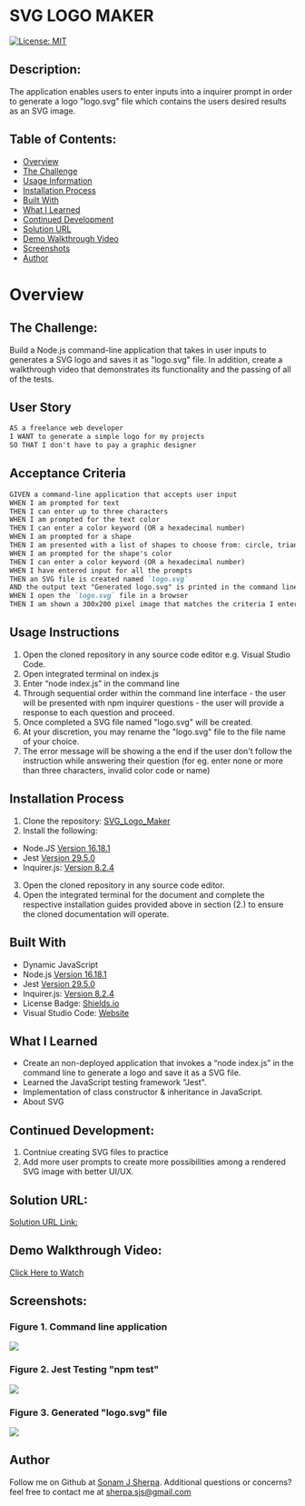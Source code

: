 # SVG LOGO MAKER

[![License: MIT](https://img.shields.io/badge/License-MIT-yellow.svg)](https://opensource.org/licenses/MIT)
  
## Description:
The application enables users to enter inputs into a inquirer prompt in order to generate a logo "logo.svg" file which contains the users desired results as an SVG image.

## Table of Contents:
- [Overview](#overview)
- [The Challenge](#the-challenge)
- [Usage Information](#usage-instructions)
- [Installation Process](#installation-process)
- [Built With](#built-with)
- [What I Learned](#what-i-learned)
- [Continued Development](#continued-development)
- [Solution URL](#solution-url)
- [Demo Walkthrough Video](#demo-walkthrough-video)
- [Screenshots](#screenshots)
- [Author](#author)

# Overview

## The Challenge:
Build a Node.js command-line application that takes in user inputs to generates a SVG logo and saves it as "logo.svg" file. In addition, create a walkthrough video that demonstrates its functionality and the passing of all of the tests.


## User Story
```md
AS a freelance web developer
I WANT to generate a simple logo for my projects
SO THAT I don't have to pay a graphic designer
```

## Acceptance Criteria
```md
GIVEN a command-line application that accepts user input
WHEN I am prompted for text
THEN I can enter up to three characters
WHEN I am prompted for the text color
THEN I can enter a color keyword (OR a hexadecimal number)
WHEN I am prompted for a shape
THEN I am presented with a list of shapes to choose from: circle, triangle, and square
WHEN I am prompted for the shape's color
THEN I can enter a color keyword (OR a hexadecimal number)
WHEN I have entered input for all the prompts
THEN an SVG file is created named `logo.svg`
AND the output text "Generated logo.svg" is printed in the command line
WHEN I open the `logo.svg` file in a browser
THEN I am shown a 300x200 pixel image that matches the criteria I entered
```

## Usage Instructions
1. Open the cloned repository in any source code editor e.g. Visual Studio Code.
2. Open integrated terminal on index.js
3. Enter “node index.js” in the command line
4. Through sequential order within the command line interface - the user will be presented with npm inquirer questions - the user will provide a response to each question and proceed.
5. Once completed a SVG file named "logo.svg" will be created.
6. At your discretion, you may rename the "logo.svg" file to the file name of your choice.
7. The error message will be showing a the end if the user don't follow the instruction while answering their question
   (for eg. enter none or more than three characters, invalid color code or name)

## Installation Process
1. Clone the repository: [SVG_Logo_Maker](https://github.com/sonam-git/SVG_Logo_Maker)
2. Install the following: 
- Node.JS [Version 16.18.1](https://nodejs.org/en/blog/release/v18.15.0/)
- Jest [Version 29.5.0](https://www.npmjs.com/package/jest)
- Inquirer.js: [Version 8.2.4](https://www.npmjs.com/package/inquirer/v/8.2.4)
3. Open the cloned repository in any source code editor.
4. Open the integrated terminal for the document and complete the respective installation guides provided above in section (2.) to ensure the cloned documentation will operate.

## Built With
- Dynamic JavaScript
- Node.js [Version 16.18.1](https://nodejs.org/en/blog/release/v16.18.1/)
- Jest [Version 29.5.0](https://www.npmjs.com/package/jest)
- Inquirer.js: [Version 8.2.4](https://www.npmjs.com/package/inquirer/v/8.2.4)
- License Badge: [Shields.io](https://shields.io/)
- Visual Studio Code: [Website](https://code.visualstudio.com/)

## What I Learned
- Create an non-deployed application that invokes a “node index.js” in the command line to generate a logo and save it as a SVG file.
- Learned the JavaScript testing framework "Jest".
- Implementation of class constructor & inheritance in JavaScript.
- About SVG 

## Continued Development:
1. Contniue creating SVG files to practice
2. Add more user prompts to create more possibilities among a rendered SVG image with better UI/UX.


## Solution URL:
[Solution URL Link:](https://github.com/sonam-git/SVG_Logo_Maker)

## Demo Walkthrough Video:
[Click Here to Watch](https://drive.google.com/file/d/1EURKU_cjDrCwdK1dB9SSe2CVQ0KTIKPe/view)

## Screenshots:
### Figure 1. Command line application
![](https://user-images.githubusercontent.com/89502092/232384639-32b10190-1fe2-46a9-ad4b-23993c8b0237.png) 
### Figure 2. Jest Testing "npm test"
![](https://user-images.githubusercontent.com/89502092/232384450-bef7021b-40b5-4aa8-81df-6760dd8a46e1.png)
### Figure 3. Generated "logo.svg" file
![](https://user-images.githubusercontent.com/89502092/232385651-639f900f-4bfe-4995-b682-a15f84f06a2b.png)



## Author

Follow me on Github at [Sonam J Sherpa](https://github.com/sonam-git).
Additional questions or concerns? feel free to contact me at sherpa.sjs@gmail.com
